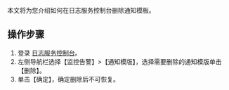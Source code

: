 本文将为您介绍如何在日志服务控制台删除通知模板。
## 操作步骤
1. 登录 [日志服务控制台](https://console.cloud.tencent.com/cls/alarm/notice/create)。
2. 左侧导航栏选择【监控告警】>【通知模版】，选择需要删除的通知模版单击【删除】。
3. 单击【确定】，确定删除后不可恢复。
